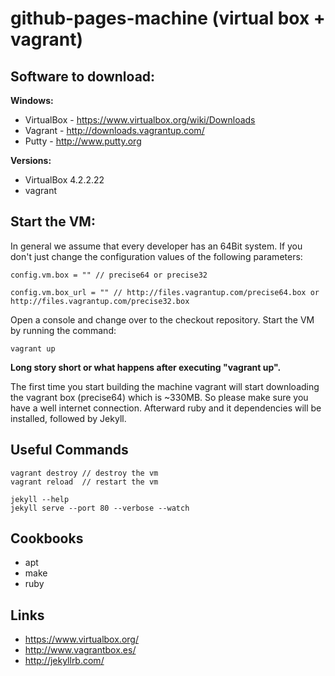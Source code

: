 github-pages-machine (virtual box + vagrant)
==================================================================

Software to download:
------------------------------------------------------------------
**Windows:**
* VirtualBox - https://www.virtualbox.org/wiki/Downloads
* Vagrant - http://downloads.vagrantup.com/
* Putty - http://www.putty.org

**Versions:**
* VirtualBox 4.2.2.22
* vagrant

Start the VM:
------------------------------------------------------------------
In general we assume that every developer has an 64Bit system. If you
don't just change the configuration values of the following parameters:
```
config.vm.box = "" // precise64 or precise32
```
```
config.vm.box_url = "" // http://files.vagrantup.com/precise64.box or http://files.vagrantup.com/precise32.box
```
Open a console and change over to the checkout repository.
Start the VM by running the command:
```
vagrant up
```
**Long story short or what happens after executing "vagrant up".**

The first time you start building the machine vagrant will start downloading
the vagrant box (precise64) which is ~330MB. So please make sure you have a
well internet connection. Afterward ruby and it dependencies will be
installed, followed by Jekyll.

Useful Commands
------------------------------------------------------------------
```
vagrant destroy // destroy the vm
vagrant reload  // restart the vm
```
```
jekyll --help
jekyll serve --port 80 --verbose --watch
```

Cookbooks
------------------------------------------------------------------
* apt
* make
* ruby

Links
------------------------------------------------------------------
* https://www.virtualbox.org/
* http://www.vagrantbox.es/
* http://jekyllrb.com/
